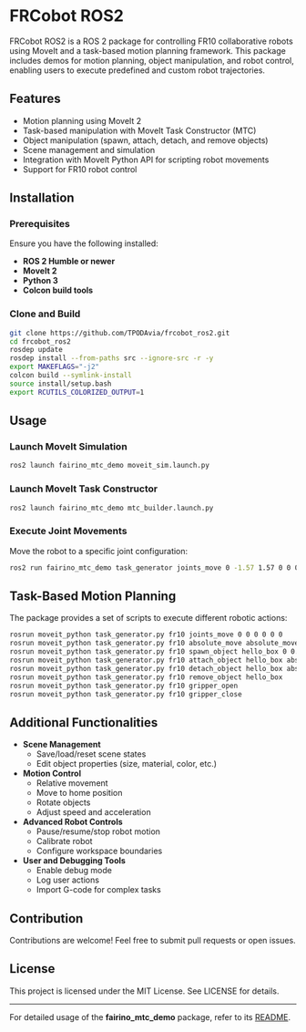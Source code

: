 # FRCobot ROS2

FRCobot ROS2 is a ROS 2 package for controlling FR10 collaborative robots using MoveIt and a task-based motion planning framework. This package includes demos for motion planning, object manipulation, and robot control, enabling users to execute predefined and custom robot trajectories.

## Features
- Motion planning using MoveIt 2
- Task-based manipulation with MoveIt Task Constructor (MTC)
- Object manipulation (spawn, attach, detach, and remove objects)
- Scene management and simulation
- Integration with MoveIt Python API for scripting robot movements
- Support for FR10 robot control

## Installation

### Prerequisites
Ensure you have the following installed:
- **ROS 2 Humble or newer**
- **MoveIt 2**
- **Python 3**
- **Colcon build tools**

### Clone and Build
```bash
git clone https://github.com/TPODAvia/frcobot_ros2.git
cd frcobot_ros2
rosdep update
rosdep install --from-paths src --ignore-src -r -y
export MAKEFLAGS="-j2"
colcon build --symlink-install
source install/setup.bash
export RCUTILS_COLORIZED_OUTPUT=1
```

## Usage

### Launch MoveIt Simulation
```bash
ros2 launch fairino_mtc_demo moveit_sim.launch.py
```

### Launch MoveIt Task Constructor
```bash
ros2 launch fairino_mtc_demo mtc_builder.launch.py
```

### Execute Joint Movements
Move the robot to a specific joint configuration:
```bash
ros2 run fairino_mtc_demo task_generator joints_move 0 -1.57 1.57 0 0 0
```

## Task-Based Motion Planning
The package provides a set of scripts to execute different robotic actions:
```bash
rosrun moveit_python task_generator.py fr10 joints_move 0 0 0 0 0 0
rosrun moveit_python task_generator.py fr10 absolute_move absolute_move
rosrun moveit_python task_generator.py fr10 spawn_object hello_box 0 0.5 0.2
rosrun moveit_python task_generator.py fr10 attach_object hello_box absolute_move
rosrun moveit_python task_generator.py fr10 detach_object hello_box absolute_move
rosrun moveit_python task_generator.py fr10 remove_object hello_box
rosrun moveit_python task_generator.py fr10 gripper_open
rosrun moveit_python task_generator.py fr10 gripper_close
```

## Additional Functionalities
- **Scene Management**
  - Save/load/reset scene states
  - Edit object properties (size, material, color, etc.)
- **Motion Control**
  - Relative movement
  - Move to home position
  - Rotate objects
  - Adjust speed and acceleration
- **Advanced Robot Controls**
  - Pause/resume/stop robot motion
  - Calibrate robot
  - Configure workspace boundaries
- **User and Debugging Tools**
  - Enable debug mode
  - Log user actions
  - Import G-code for complex tasks
  
## Contribution
Contributions are welcome! Feel free to submit pull requests or open issues.

## License
This project is licensed under the MIT License. See LICENSE for details.

---
For detailed usage of the **fairino_mtc_demo** package, refer to its [README](fairino_mtc_demo/README.md).